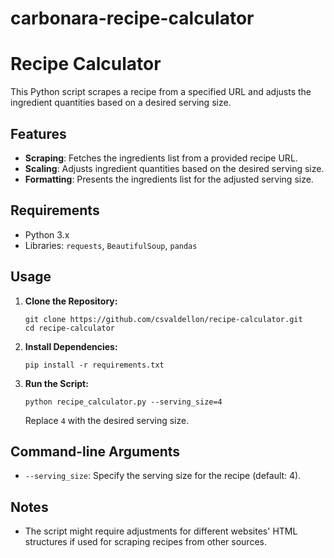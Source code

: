 # carbonara-recipe-calculator

# Recipe Calculator

This Python script scrapes a recipe from a specified URL and adjusts the ingredient quantities based on a desired serving size.

## Features

- **Scraping**: Fetches the ingredients list from a provided recipe URL.
- **Scaling**: Adjusts ingredient quantities based on the desired serving size.
- **Formatting**: Presents the ingredients list for the adjusted serving size.

## Requirements

- Python 3.x
- Libraries: `requests`, `BeautifulSoup`, `pandas`

## Usage

1. **Clone the Repository:**

    ```
    git clone https://github.com/csvaldellon/recipe-calculator.git
    cd recipe-calculator
    ```

2. **Install Dependencies:**

    ```
    pip install -r requirements.txt
    ```

3. **Run the Script:**

    ```
    python recipe_calculator.py --serving_size=4
    ```

    Replace `4` with the desired serving size.

## Command-line Arguments

- `--serving_size`: Specify the serving size for the recipe (default: 4).

## Notes

- The script might require adjustments for different websites' HTML structures if used for scraping recipes from other sources.

